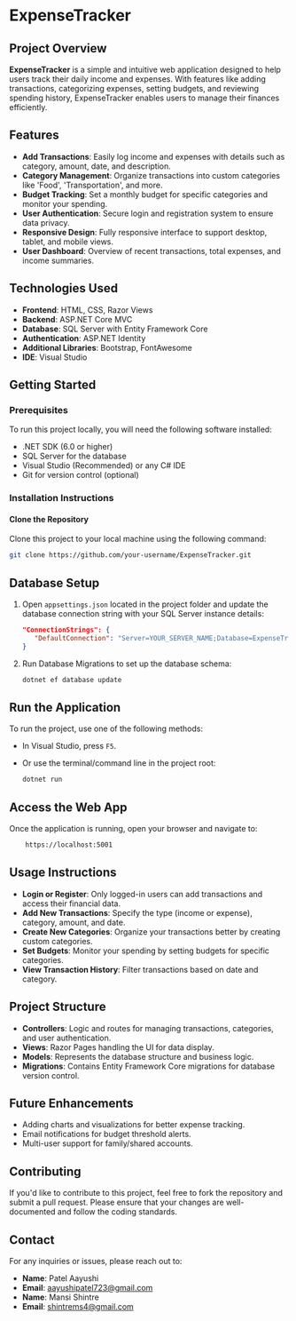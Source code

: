 # ExpenseTracker

## Project Overview
**ExpenseTracker** is a simple and intuitive web application designed to help users track their daily income and expenses. With features like adding transactions, categorizing expenses, setting budgets, and reviewing spending history, ExpenseTracker enables users to manage their finances efficiently.

## Features
- **Add Transactions**: Easily log income and expenses with details such as category, amount, date, and description.
- **Category Management**: Organize transactions into custom categories like 'Food', 'Transportation', and more.
- **Budget Tracking**: Set a monthly budget for specific categories and monitor your spending.
- **User Authentication**: Secure login and registration system to ensure data privacy.
- **Responsive Design**: Fully responsive interface to support desktop, tablet, and mobile views.
- **User Dashboard**: Overview of recent transactions, total expenses, and income summaries.

## Technologies Used
- **Frontend**: HTML, CSS, Razor Views
- **Backend**: ASP.NET Core MVC
- **Database**: SQL Server with Entity Framework Core
- **Authentication**: ASP.NET Identity
- **Additional Libraries**: Bootstrap, FontAwesome
- **IDE**: Visual Studio

## Getting Started

### Prerequisites
To run this project locally, you will need the following software installed:
- .NET SDK (6.0 or higher)
- SQL Server for the database
- Visual Studio (Recommended) or any C# IDE
- Git for version control (optional)

### Installation Instructions

#### Clone the Repository
Clone this project to your local machine using the following command:
```bash
git clone https://github.com/your-username/ExpenseTracker.git
```

## Database Setup

1. Open `appsettings.json` located in the project folder and update the database connection string with your SQL Server instance details:

    ```json
    "ConnectionStrings": {
       "DefaultConnection": "Server=YOUR_SERVER_NAME;Database=ExpenseTrackerDB;Trusted_Connection=True;MultipleActiveResultSets=true"
    }
    ```

2. Run Database Migrations to set up the database schema:

    ```bash
    dotnet ef database update
    ```

## Run the Application

To run the project, use one of the following methods:

- In Visual Studio, press `F5`.
- Or use the terminal/command line in the project root:

    ```bash
    dotnet run
    ```

## Access the Web App

Once the application is running, open your browser and navigate to:
  ```bash
      https://localhost:5001
  ```

## Usage Instructions

- **Login or Register**: Only logged-in users can add transactions and access their financial data.
- **Add New Transactions**: Specify the type (income or expense), category, amount, and date.
- **Create New Categories**: Organize your transactions better by creating custom categories.
- **Set Budgets**: Monitor your spending by setting budgets for specific categories.
- **View Transaction History**: Filter transactions based on date and category.

## Project Structure

- **Controllers**: Logic and routes for managing transactions, categories, and user authentication.
- **Views**: Razor Pages handling the UI for data display.
- **Models**: Represents the database structure and business logic.
- **Migrations**: Contains Entity Framework Core migrations for database version control.

## Future Enhancements

- Adding charts and visualizations for better expense tracking.
- Email notifications for budget threshold alerts.
- Multi-user support for family/shared accounts.

## Contributing

If you'd like to contribute to this project, feel free to fork the repository and submit a pull request. Please ensure that your changes are well-documented and follow the coding standards.

## Contact

For any inquiries or issues, please reach out to:

- **Name**: Patel Aayushi
- **Email**: aayushipatel723@gmail.com
- **Name**: Mansi Shintre
- **Email**: shintrems4@gmail.com





